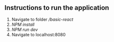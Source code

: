 ## Instructions to run the application
1. Navigate to folder */basic-react*
2. *NPM install*
3. *NPM run dev*
4. Navigate to localhost:8080